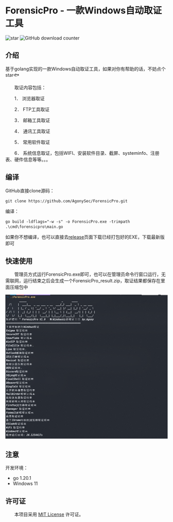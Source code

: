 # ForensicPro - 一款Windows自动取证工具
![star](https://badgen.net/github/stars/AgonySec/ForensicPro) ![GitHub download counter](https://img.shields.io/github/downloads/AgonySec/ForensicPro/total)

## 介绍

基于golang实现的一款Windows自动取证工具，如果对你有帮助的话，不妨点个star🐟

　　取证内容包括：

　　1．     浏览器取证

　　2．     FTP工具取证

　　3．     邮箱工具取证

　　4．     通讯工具取证

　　5．     常用软件取证

　　6．     系统信息取证，包括WIFI、安装软件目录、截屏、systeminfo、注册表、硬件信息等等。。。



## 编译

GitHub直接clone源码：

```
git clone https://github.com/AgonySec/ForensicPro.git
```

编译：

```
go build -ldflags="-w -s" -o ForensicPro.exe -trimpath .\cmd\forensicpro\main.go
```

如果你不想编译，也可以直接去[release](https://github.com/AgonySec/ForensicPro/releases)页面下载已经打包好的EXE，下载最新版即可

## 快速使用

　　管理员方式运行ForensicPro.exe即可，也可以在管理员命令行窗口运行，无需联网，运行结束之后会生成一个ForensicPro_result.zip，取证结果都保存在里面压缩包中

![image-20241108171619145](assets/image-20241108171619145.png)

## 注意

开发环境：

- go 1.20.1
- Windows 11

## 许可证

　　本项目采用 [MIT License](LICENSE) 许可证。
